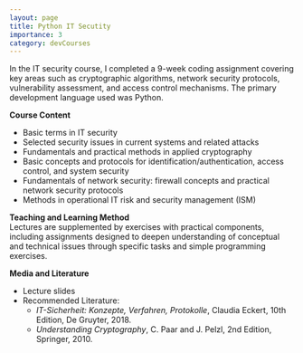 ```yaml
---
layout: page
title: Python IT Secutity
importance: 3
category: devCourses
---
```


In the IT security course, I completed a 9-week coding assignment covering key areas such as cryptographic algorithms, network security protocols, vulnerability assessment, and access control mechanisms. The primary development language used was Python.

**Course Content**  
- Basic terms in IT security  
- Selected security issues in current systems and related attacks  
- Fundamentals and practical methods in applied cryptography  
- Basic concepts and protocols for identification/authentication, access control, and system security  
- Fundamentals of network security: firewall concepts and practical network security protocols  
- Methods in operational IT risk and security management (ISM)

**Teaching and Learning Method**  
Lectures are supplemented by exercises with practical components, including assignments designed to deepen understanding of conceptual and technical issues through specific tasks and simple programming exercises.

**Media and Literature**  
- Lecture slides  
- Recommended Literature:  
  - *IT-Sicherheit: Konzepte, Verfahren, Protokolle*, Claudia Eckert, 10th Edition, De Gruyter, 2018.  
  - *Understanding Cryptography*, C. Paar and J. Pelzl, 2nd Edition, Springer, 2010.
